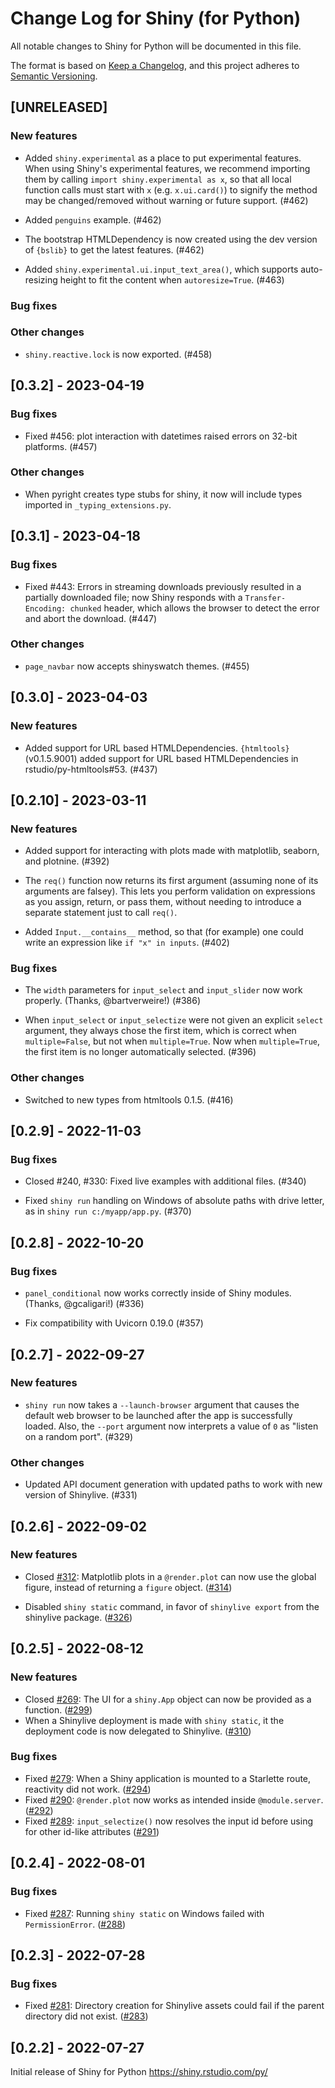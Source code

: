 # Change Log for Shiny (for Python)

All notable changes to Shiny for Python will be documented in this file.

The format is based on [Keep a Changelog](https://keepachangelog.com/en/1.0.0/),
and this project adheres to [Semantic Versioning](https://semver.org/spec/v2.0.0.html).


## [UNRELEASED]

### New features

* Added `shiny.experimental` as a place to put experimental features. When using Shiny's experimental features, we recommend importing them by calling `import shiny.experimental as x`, so that all local function calls must start with `x` (e.g. `x.ui.card()`) to signify the method may be changed/removed without warning or future support. (#462)

* Added `penguins` example. (#462)

* The bootstrap HTMLDependency is now created using the dev version of `{bslib}` to get the latest features. (#462)

* Added `shiny.experimental.ui.input_text_area()`, which supports auto-resizing height to fit the content when `autoresize=True`. (#463)

### Bug fixes

### Other changes

* `shiny.reactive.lock` is now exported. (#458)

## [0.3.2] - 2023-04-19

### Bug fixes

* Fixed #456: plot interaction with datetimes raised errors on 32-bit platforms. (#457)

### Other changes

* When pyright creates type stubs for shiny, it now will include types imported in `_typing_extensions.py`.


## [0.3.1] - 2023-04-18

### Bug fixes

* Fixed #443: Errors in streaming downloads previously resulted in a partially downloaded file; now Shiny responds with a `Transfer-Encoding: chunked` header, which allows the browser to detect the error and abort the download. (#447)

### Other changes

* `page_navbar` now accepts shinyswatch themes. (#455)


## [0.3.0] - 2023-04-03

### New features

* Added support for URL based HTMLDependencies. `{htmltools}` (v0.1.5.9001) added support for URL based HTMLDependencies in rstudio/py-htmltools#53.  (#437)


## [0.2.10] - 2023-03-11

### New features

* Added support for interacting with plots made with matplotlib, seaborn, and plotnine. (#392)

* The `req()` function now returns its first argument (assuming none of its arguments are falsey). This lets you perform validation on expressions as you assign, return, or pass them, without needing to introduce a separate statement just to call `req()`.

* Added `Input.__contains__` method, so that (for example) one could write an expression like `if "x" in inputs`. (#402)

### Bug fixes

* The `width` parameters for `input_select` and `input_slider` now work properly. (Thanks, @bartverweire!) (#386)

* When `input_select` or `input_selectize` were not given an explicit `select` argument, they always chose the first item, which is correct when `multiple=False`, but not when `multiple=True`. Now when `multiple=True`, the first item is no longer automatically selected. (#396)

### Other changes

* Switched to new types from htmltools 0.1.5. (#416)


## [0.2.9] - 2022-11-03

### Bug fixes

* Closed #240, #330: Fixed live examples with additional files. (#340)

* Fixed `shiny run` handling on Windows of absolute paths with drive letter, as in `shiny run c:/myapp/app.py`. (#370)


## [0.2.8] - 2022-10-20

### Bug fixes

* `panel_conditional` now works correctly inside of Shiny modules. (Thanks, @gcaligari!) (#336)

* Fix compatibility with Uvicorn 0.19.0 (#357)


## [0.2.7] - 2022-09-27

### New features

* `shiny run` now takes a `--launch-browser` argument that causes the default web browser to be launched after the app is successfully loaded. Also, the `--port` argument now interprets a value of `0` as "listen on a random port". (#329)

### Other changes

* Updated API document generation with updated paths to work with new version of Shinylive. (#331)


## [0.2.6] - 2022-09-02

### New features

* Closed [#312](https://github.com/rstudio/py-shiny/issues/312): Matplotlib plots in a `@render.plot` can now use the global figure, instead of returning a `figure` object. ([#314](https://github.com/rstudio/py-shiny/pull/314))

* Disabled `shiny static` command, in favor of `shinylive export` from the shinylive package. ([#326](https://github.com/rstudio/py-shiny/pull/326))


## [0.2.5] - 2022-08-12

### New features

* Closed [#269](https://github.com/rstudio/py-shiny/issues/269): The UI for a `shiny.App` object can now be provided as a function. ([#299](https://github.com/rstudio/py-shiny/pull/299))
* When a Shinylive deployment is made with `shiny static`, it the deployment code is now delegated to Shinylive. ([#310](https://github.com/rstudio/py-shiny/pull/310))

### Bug fixes

* Fixed [#279](https://github.com/rstudio/py-shiny/issues/279): When a Shiny application is mounted to a Starlette route, reactivity did not work. ([#294](https://github.com/rstudio/py-shiny/pull/294))
* Fixed [#290](https://github.com/rstudio/py-shiny/issues/290): `@render.plot` now works as intended inside `@module.server`. ([#292](https://github.com/rstudio/py-shiny/pull/292))
* Fixed [#289](https://github.com/rstudio/py-shiny/issues/289): `input_selectize()` now resolves the input id before using for other id-like attributes ([#291](https://github.com/rstudio/py-shiny/pull/291))

## [0.2.4] - 2022-08-01

### Bug fixes

* Fixed [#287](https://github.com/rstudio/py-shiny/issues/287): Running `shiny static` on Windows failed with `PermissionError`. ([#288](https://github.com/rstudio/py-shiny/pull/288))

## [0.2.3] - 2022-07-28

### Bug fixes

* Fixed [#281](https://github.com/rstudio/py-shiny/issues/281): Directory creation for Shinylive assets could fail if the parent directory did not exist. ([#283](https://github.com/rstudio/py-shiny/pull/283))

## [0.2.2] - 2022-07-27

Initial release of Shiny for Python https://shiny.rstudio.com/py/
